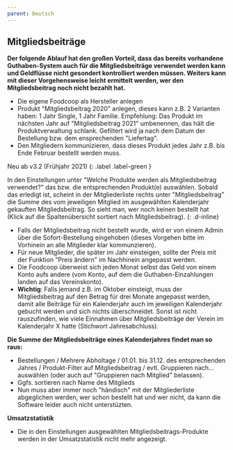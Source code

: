 ```yaml
---
parent: Deutsch
---
```

## Mitgliedsbeiträge

**Der folgende Ablauf hat den großen Vorteil, dass das bereits vorhandene Guthaben-System auch für die Mitgliedsbeiträge verwendet werden kann und Geldflüsse nicht gesondert kontrolliert werden müssen. Weiters kann mit dieser Vorgehensweise leicht ermittelt werden, wer den Mitgliedsbeitrag noch nicht bezahlt hat.**

* Die eigene Foodcoop als Hersteller anlegen
* Produkt "Mitgliedsbeitrag 2020" anlegen, dieses kann z.B. 2 Varianten haben: 1 Jahr Single, 1 Jahr Familie. Empfehlung: Das Produkt im nächsten Jahr auf "Mitgliedsbeitrag 2021" umbenennen, das hält die Produktverwaltung schlank. Gefiltert wird ja nach dem Datum der Bestellung bzw. dem ensprechenden "Liefertag".
* Den Mitgliedern kommunizieren, dass dieses Produkt jedes Jahr z.B. bis Ende Februar bestellt werden muss.

Neu ab v3.2 (Frühjahr 2021)
{: .label .label-green }

In den Einstellungen unter "Welche Produkte werden als Mitgliedsbeitrag verwendet?" das bzw. die entsprechenden Produkt(e) auswählen. Sobald das erledigt ist, scheint in der Mitgliederliste rechts unter "Mitgliedsbeitrag" die Summe des vom jeweiligen Mitglied im ausgewählten Kalenderjahr gekauften Mitgliedsbeitrag. So sieht man, wer noch keinen bestellt hat (Klick auf die Spaltenübersicht sortiert nach Mitgliedsbeitrag).
{: .d-inline}

* Falls der Mitgliedsbeitrag nicht bestellt wurde, wird er von einem Admin über die Sofort-Bestellung eingehoben (dieses Vorgehen bitte im Vorhinein an alle Mitglieder klar kommunzieren).
* Für neue Mitglieder, die später im Jahr einsteigen, sollte der Preis mit der Funktion "Preis ändern" im Nachhinein angepasst werden.
* Die Foodcoop überweist sich jeden Monat selbst das Geld von einem Konto aufs andere (vom Konto, auf dem die Guthaben-Einzahlungen landen auf das Vereinskonto).
* **Wichtig**: Falls jemand z.B. im Oktober einsteigt, muss der Mitgliedsbeitrag auf den Betrag für drei Monate angepasst werden, damit alle Beiträge für ein Kalenderjahr auch im jeweiligen Kalenderjahr gebucht werden und sich nichts überschneidet. Sonst ist nicht rauszufinden, wie viele Einnahmen über Mitgliedsbeiträge der Verein im Kalenderjahr X hatte (Stichwort Jahresabchluss).


**Die Summe der Mitgliedsbeiträge eines Kalenderjahres findet man so raus:**
* Bestellungen / Mehrere Abholtage / 01.01. bis 31.12. des entsprechenden Jahres / Produkt-Filter auf Mitgliedsbeitrag / evtl. Gruppieren nach... auswählen (oder auch auf "Gruppieren nach Mitglied" belassen).
* Ggfs. sortieren nach Name des Mitglieds
* Nun muss aber immer noch "händisch" mit der Mitgliederliste abgeglichen werden, wer schon bestellt hat und wer nicht, da kann die Software leider auch nicht unterstüzten.

**Umsatzstatistik**
* Die in den Einstellungen ausgewählten Mitgliedsbeitrags-Produkte werden in der Umsatzstatistik nicht mehr angezeigt.